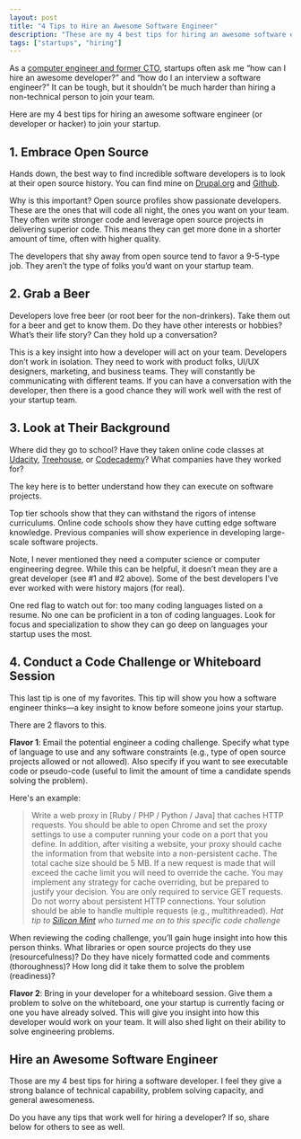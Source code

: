 ```yaml
---
layout: post
title: "4 Tips to Hire an Awesome Software Engineer"
description: "These are my 4 best tips for hiring an awesome software engineer to join your startup."
tags: ["startups", "hiring"]
---
```



As a [computer engineer and former CTO](http://tedserbinski.com/about.html), startups often ask me “how can I hire an awesome developer?” and “how do I an interview a software engineer?” It can be tough, but it shouldn’t be much harder than hiring a non-technical person to join your team.

Here are my 4 best tips for hiring an awesome software engineer (or developer or hacker) to join your startup.

## 1. Embrace Open Source

Hands down, the best way to find incredible software developers is to look at their open source history. You can find mine on [Drupal.org](https://drupal.org/user/12932) and [Github](https://github.com/tedserbinski).

Why is this important? Open source profiles show passionate developers. These are the ones that will code all night, the ones you want on your team. They often write stronger code and leverage open source projects in delivering superior code. This means they can get more done in a shorter amount of time, often with higher quality.

The developers that shy away from open source tend to favor a 9-5-type job. They aren’t the type of folks you’d want on your startup team.

## 2. Grab a Beer

Developers love free beer (or root beer for the non-drinkers). Take them out for a beer and get to know them. Do they have other interests or hobbies? What’s their life story? Can they hold up a conversation?

This is a key insight into how a developer will act on your team. Developers don’t work in isolation. They need to work with product folks, UI/UX designers, marketing, and business teams. They will constantly be communicating with different teams. If you can have a conversation with the developer, then there is a good chance they will work well with the rest of your startup team.

## 3. Look at Their Background

Where did they go to school? Have they taken online code classes at [Udacity](https://www.udacity.com/), [Treehouse](http://teamtreehouse.com/), or [Codecademy](http://www.codecademy.com/)? What companies have they worked for?

The key here is to better understand how they can execute on software projects.

Top tier schools show that they can withstand the rigors of intense curriculums. Online code schools show they have cutting edge software knowledge. Previous companies will show experience in developing large-scale software projects.

Note, I never mentioned they need a computer science or computer engineering degree. While this can be helpful, it doesn’t mean they are a great developer (see #1 and #2 above). Some of the best developers I’ve ever worked with were history majors (for real).

One red flag to watch out for: too many coding languages listed on a resume. No one can be proficient in a ton of coding languages. Look for focus and specialization to show they can go deep on languages your startup uses the most.

## 4. Conduct a Code Challenge or Whiteboard Session

This last tip is one of my favorites. This tip will show you how a software engineer thinks—a key insight to know before someone joins your startup.

There are 2 flavors to this.

**Flavor 1**: Email the potential engineer a coding challenge. Specify what type of language to use and any software constraints (e.g., type of open source projects allowed or not allowed). Also specify if you want to see executable code or pseudo-code (useful to limit the amount of time a candidate spends solving the problem).

Here's an example:

> Write a web proxy in [Ruby / PHP / Python / Java] that caches HTTP requests. You should be able to open Chrome and set the proxy settings to use a computer running your code on a port that you define. In addition, after visiting a website, your proxy should cache the information from that website into a non-persistent cache.  The total cache size should be 5 MB.  If a new request is made that will exceed the cache limit you will need to override the cache. You may implement any strategy for cache overriding, but be prepared to justify your decision.  You are only required to service GET requests. Do not worry about persistent HTTP connections. Your solution should be able to handle multiple requests (e.g., multithreaded). <cite>*Hat tip to [Silicon Mint](http://siliconmint.com/) who turned me on to this specific code challenge*</cite>


When reviewing the coding challenge, you’ll gain huge insight into how this person thinks. What libraries or open source projects do they use (resourcefulness)? Do they have nicely formatted code and comments (thoroughness)? How long did it take them to solve the problem (readiness)?

**Flavor 2**: Bring in your developer for a whiteboard session. Give them a problem to solve on the whiteboard, one your startup is currently facing or one you have already solved. This will give you insight into how this developer would work on your team. It will also shed light on their ability to solve engineering problems.

## Hire an Awesome Software Engineer

Those are my 4 best tips for hiring a software developer. I feel they give a strong balance of technical capability, problem solving capacity, and general awesomeness.

Do you have any tips that work well for hiring a developer? If so, share below for others to see as well.
